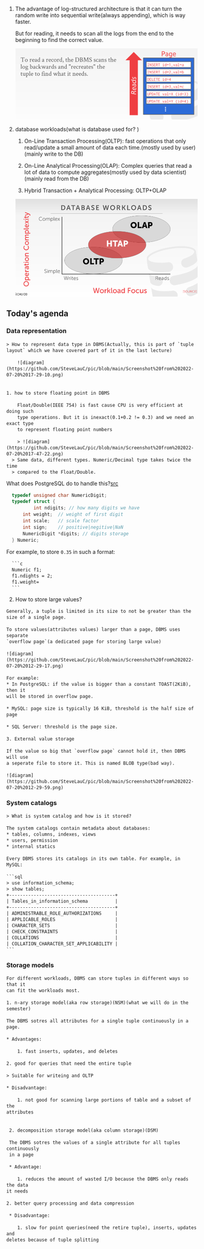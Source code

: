 1. The advantage of log-structured architecture is that it can turn the random 
   write into sequential write(always appending), which is way faster.

   But for reading, it needs to scan all the logs from the end to the beginning
   to find the correct value.

   ![diagram](https://github.com/SteveLauC/pic/blob/main/Screenshot%20from%202022-07-20%2017-14-44.png)

2. database workloads(what is database used for? )

   1. On-Line Transaction Processing(OLTP): fast operations that only read/update
   a small amount of data each time.(mostly used by user)(mainly write to the DB)

   2. On-Line Analytical Processing(OLAP): Complex queries that read a lot of
   data to compute aggregates(mostly used by data scientist)(mainly read from the DB)

   3. Hybrid Transaction + Analytical Processing: OLTP+OLAP

   ![diagram](https://github.com/SteveLauC/pic/blob/main/Screenshot%20from%202022-07-20%2014-44-15.png)

   
## Today's agenda

### Data representation

	> How to represent data type in DBMS(Actually, this is part of `tuple 
	layout` which we have covered part of it in the last lecture)

    	![diagram](https://github.com/SteveLauC/pic/blob/main/Screenshot%20from%202022-07-20%2017-29-10.png)


    1. how to store floating point in DBMS

        Float/Double(IEEE 754) is fast cause CPU is very efficient at doing such 
        type operations. But it is inexact(0.1+0.2 != 0.3) and we need an exact type
        to represent floating point numbers

        > ![diagram](https://github.com/SteveLauC/pic/blob/main/Screenshot%20from%202022-07-20%2017-47-22.png)
      > Same data, different types. Numeric/Decimal type takes twice the time 
      > compared to the Float/Double.
     

  What does PostgreSQL do to handle this?[src](https://doxygen.postgresql.org/backend_2utils_2adt_2numeric_8c_source.html#l00304)
    
  ```c
    typedef unsigned char NumericDigit;
    typedef struct {
            int ndigits; // how many digits we have
	    int weight;  // weight of first digit
	    int scale;   // scale factor
	    int sign;    // positive|negitive|NaN
	    NumericDigit *digits; // digits storage
    } Numeric;
  ```
     
  For example, to store `0.35` in such a format:

      ```c
      Numeric f1;
      f1.ndights = 2;
      f1.weight=
      ```

  2. How to store large values?

    Generally, a tuple is limited in its size to not be greater than the 
    size of a single page.

    To store values(attributes values) larger than a page, DBMS uses separate
    `overflow page`(a dedicated page for storing large value)

    ![diagram](https://github.com/SteveLauC/pic/blob/main/Screenshot%20from%202022-07-20%2012-29-17.png)
    
    For example:
    * In PostgreSQL: if the value is bigger than a constant TOAST(2KiB), then it
    will be stored in overflow page.

    * MySQL: page size is typically 16 KiB, threshold is the half size of page 

    * SQL Server: threshold is the page size.

    3. External value storage

    If the value so big that `overflow page` cannot hold it, then DBMS will use 
    a seperate file to store it. This is named BLOB type(bad way).

    ![diagram](https://github.com/SteveLauC/pic/blob/main/Screenshot%20from%202022-07-20%2012-29-59.png)


### System catalogs

    > What is system catalog and how is it stored?
	
    The system catalogs contain metadata about databases:
    * tables, columns, indexes, views
    * users, permission
    * internal statics

    Every DBMS stores its catalogs in its own table. For example, in MySQL:

    ```sql
    > use information_schema;
    > show tables;
    +---------------------------------------+
    | Tables_in_information_schema          |
    +---------------------------------------+
    | ADMINISTRABLE_ROLE_AUTHORIZATIONS     |
    | APPLICABLE_ROLES                      |
    | CHARACTER_SETS                        |
    | CHECK_CONSTRAINTS                     |
    | COLLATIONS                            |
    | COLLATION_CHARACTER_SET_APPLICABILITY |
    ```

### Storage models

    For different workloads, DBMS can store tuples in different ways so that it
    can fit the workloads most.

    1. n-ary storage model(aka row storage)(NSM)(what we will do in the semester)

    The DBMS sotres all attributes for a single tuple continuously in a page.

    * Advantages:

    	1. fast inserts, updates, and deletes

	2. good for queries that need the entire tuple

	> Suitable for writeing and OLTP

    * Disadvantage:

    	1. not good for scanning large portions of table and a subset of the
	attributes

  
     2. decomposition storage model(aka column storage)(DSM)

     The DBMS sotres the values of a single attribute for all tuples continuously
     in a page

     * Advantage:

     	1. reduces the amount of wasted I/O because the DBMS only reads the data
	it needs

	2. better query processing and data compression

     * Disadvantage:

     	1. slow for point queries(need the retire tuple), inserts, updates and 
	deletes because of tuple splitting
